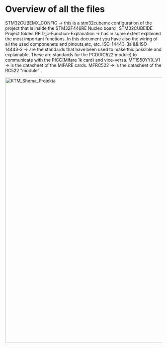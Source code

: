 # Overview of all the files
STM32CUBEMX_CONFIG -> this is a stm32cubemx configuration of the project that is inside the STM32F446RE Nucleo board_ STM32CUBEIDE Project folder. 
RFID_c-Function-Explanation -> has in some extent explained the most important functions. In this document you have also the wiring of all the used componenets and pinouts,etc, etc.
ISO-14443-3a && ISO-14443-2 -> are the standards that have been used to make this possible and explainable. These are standards for the PCD(RC522 module) to communicate with the PICC(Mifare 1k card) and vice-versa.
MF1S50YYX_V1 -> is the datasheet of the MIFARE cards.
MFRC522 -> is the datasheet of the RC522 "module" .

<img width="854" alt="KTM_Shema_Projekta" src="https://github.com/user-attachments/assets/9c6f10f4-bb50-4a0f-a597-80379fb77e1b">


